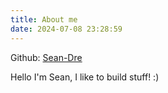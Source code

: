 ```yaml
---
title: About me
date: 2024-07-08 23:28:59
---
```


Github: [Sean-Dre](https://github.com/Sean-Dre)

Hello I'm Sean, I like to build stuff! :) 
